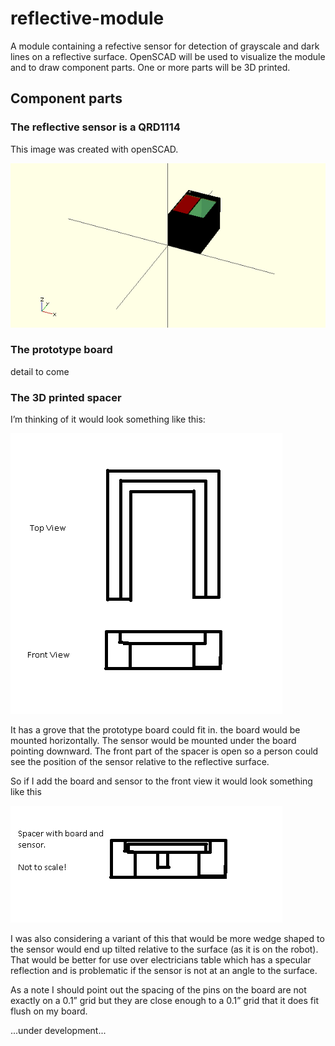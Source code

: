 # reflective-module

A module containing a refective sensor for detection of grayscale and
 dark lines on a reflective surface. OpenSCAD will be used to visualize 
 the module and to draw component parts. One or more parts will be 3D 
 printed.

## Component parts

### The reflective sensor is a QRD1114

This image was created with openSCAD.

![QRD1114](image/reflective-sensor.png)

### The prototype board

detail to come

### The 3D printed spacer

I’m thinking of it would look something like this:

![](image/spacer.png)

It has a grove that the prototype board could fit in. the board would be mounted horizontally.
The sensor would be mounted under the board pointing downward.
The front part of the spacer is open so a person could see the position of the sensor relative to the 
reflective surface.

So if I add the board and sensor to the front view it would look something like this

![](image/spacer-with-sensor.png)


I was also considering a variant of this that would be more wedge shaped to the sensor would end up 
tilted relative to the surface (as it is on the robot). That would be better for use over electricians 
table which has a specular reflection and is problematic if the sensor is not at an angle to the surface.

As a note I should point out the spacing of the pins on the board are not exactly on a 0.1” grid but 
they are close enough to a 0.1” grid that it does fit flush on my board.

...under development...
